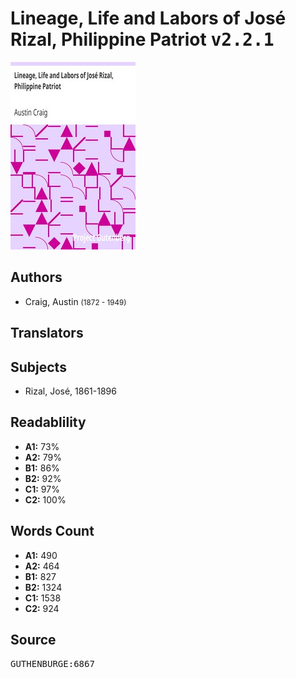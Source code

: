# Lineage, Life and Labors of José Rizal, Philippine Patriot <kbd>v2.2.1</kbd>

![](./cover.medium.jpg "")

## Authors


 - Craig, Austin <small>(1872 - 1949)</small>

## Translators



## Subjects


 - Rizal, José, 1861-1896

## Readablility


 - **A1:** 73%
 - **A2:** 79%
 - **B1:** 86%
 - **B2:** 92%
 - **C1:** 97%
 - **C2:** 100%

## Words Count


 - **A1:** 490
 - **A2:** 464
 - **B1:** 827
 - **B2:** 1324
 - **C1:** 1538
 - **C2:** 924

## Source


<kbd>GUTHENBURGE:6867</kbd>
